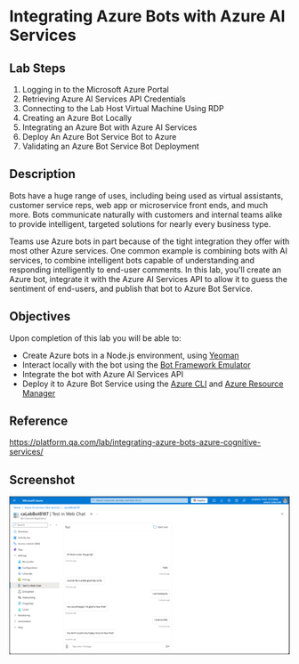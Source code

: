 # Integrating Azure Bots with Azure AI Services

## Lab Steps
1. Logging in to the Microsoft Azure Portal
2. Retrieving Azure AI Services API Credentials
3. Connecting to the Lab Host Virtual Machine Using RDP
4. Creating an Azure Bot Locally
5. Integrating an Azure Bot with Azure AI Services
6. Deploy An Azure Bot Service Bot to Azure
7. Validating an Azure Bot Service Bot Deployment

## Description
Bots have a huge range of uses, including being used as virtual assistants, customer service reps, web app or microservice front ends,  and much more. Bots communicate naturally with customers and internal teams alike to provide intelligent, targeted solutions for nearly every business type.

Teams use Azure bots in part because of the tight integration they offer with most other Azure services. One common example is combining bots with AI services, to combine intelligent bots capable of understanding and responding intelligently to end-user comments. In this lab, you'll create an Azure bot, integrate it with the Azure AI Services API to allow it to guess the sentiment of end-users, and publish that bot to Azure Bot Service.

## Objectives
Upon completion of this lab you will be able to:
- Create Azure bots in a Node.js environment, using [Yeoman](https://yeoman.io/)
- Interact locally with the bot using the [Bot Framework Emulator](https://github.com/microsoft/BotFramework-Emulator/blob/master/README.md)
- Integrate the bot with Azure AI Services API
- Deploy it to Azure Bot Service using the [Azure CLI](https://docs.microsoft.com/en-us/cli/azure/?view=azure-cli-latest) and [Azure Resource Manager](https://azure.microsoft.com/en-us/features/resource-manager/)

## Reference
https://platform.qa.com/lab/integrating-azure-bots-azure-cognitive-services/

## Screenshot
![alt text](lab.png)

